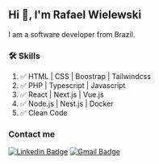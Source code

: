 ## Hi 👋, I'm Rafael Wielewski

I am a software developer from Brazil.

### 🛠️ Skills
 1. ✅ HTML | CSS | Boostrap | Tailwindcss
 2. ✅ PHP | Typescript | Javascript
 3. ✅ React | Next.js | Vue.js
 4. ✅ Node.js | Nest.js | Docker
 5. ✅ Clean Code

### Contact me
[![Linkedin Badge](https://img.shields.io/badge/LinkedIn-0077B5?style=for-the-badge&logo=linkedin&logoColor=white&link=https://www.linkedin.com/in/rafael-wielewski/)]() 
[![Gmail Badge](https://img.shields.io/badge/Gmail-D14836?style=for-the-badge&logo=gmail&logoColor=white&link=mailto:rafaw99@gmail.com)](mailto:)
